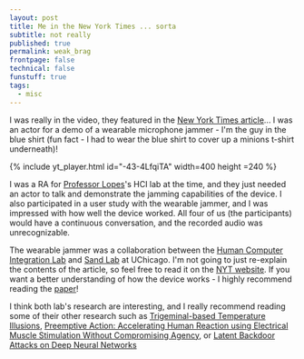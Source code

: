 ```yaml
---
layout: post
title: Me in the New York Times ... sorta
subtitle: not really
published: true
permalink: weak_brag
frontpage: false
technical: false
funstuff: true
tags:
  - misc
---
```


I was really in the video, they featured in the [New York Times article](https://www.nytimes.com/2020/02/14/technology/alexa-jamming-bracelet-privacy-armor.html)... I was an actor for a demo of a wearable microphone jammer - I'm the guy in the blue shirt (fun fact - I had to wear the blue shirt to cover up a minions t-shirt underneath)! 

{% include yt_player.html id="-43-4LfqiTA" width=400 height =240 %}

I was a RA for [Professor Lopes](http://plopes.org/)'s HCI lab at the time, and they just needed an actor to talk and demonstrate the jamming capabilities of the device. I also participated in a user study with the wearable jammer, and I was impressed with how well the device worked. All four of us (the participants) would have a continuous conversation, and the recorded audio was unrecognizable. 

The wearable jammer was a collaboration between the [Human Computer Integration Lab](https://lab.plopes.org/) and [Sand Lab](http://sandlab.cs.uchicago.edu/) at UChicago. I'm not going to just re-explain the contents of the article, so feel free to read it on the [NYT website](https://www.nytimes.com/2020/02/14/technology/alexa-jamming-bracelet-privacy-armor.html). If you want a better understanding of how the device works - I highly recommend reading the [paper](https://dl.acm.org/doi/10.1145/3313831.3376304)!

I think both lab's research are interesting, and I really recommend reading some of their other research such as [Trigeminal-based Temperature Illusions](https://lab.plopes.org/published/2020-CHI-trigeminal.pdf), [Preemptive Action: Accelerating Human Reaction
using Electrical Muscle Stimulation Without
Compromising Agency](https://lab.plopes.org/published/2019-CHI-AgencyEMS.pdf), or [Latent Backdoor Attacks on Deep Neural Networks](https://people.cs.uchicago.edu/~ravenben/publications/pdf/pbackdoor-ccs19.pdf)


